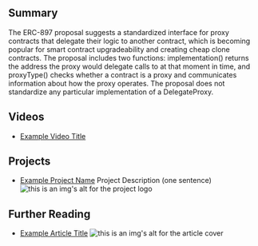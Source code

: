 ## Summary

The ERC-897 proposal suggests a standardized interface for proxy contracts that delegate their logic to another contract, which is becoming popular for smart contract upgradeability and creating cheap clone contracts. The proposal includes two functions: implementation() returns the address the proxy would delegate calls to at that moment in time, and proxyType() checks whether a contract is a proxy and communicates information about how the proxy operates. The proposal does not standardize any particular implementation of a DelegateProxy.

## Videos

- [Example Video Title](https://www.youtube.com/watch?v=TDGq4aeevgY)

## Projects

- [Example Project Name](https://xxxx.xxx/xxxxx) Project Description (one sentence) ![this is an img's alt for the project logo](https://xxxx.xxx/project-logo.xxx)

## Further Reading

- [Example Article Title](https://xxxx.xxx/xxxxx) ![this is an img's alt for the article cover](https://xxxx.xxx/article-cover.xxx)
